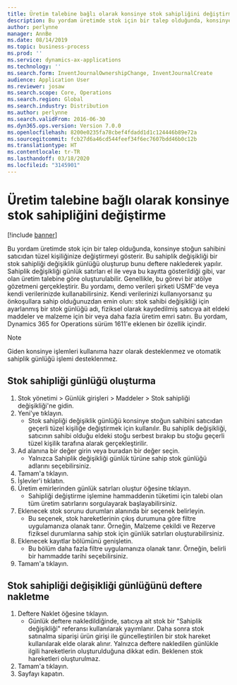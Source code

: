 ```yaml
---
title: Üretim talebine bağlı olarak konsinye stok sahipliğini değiştirme
description: Bu yordam üretimde stok için bir talep olduğunda, konsinye stoğun sahibini satıcıdan tüzel kişiliğinize değiştirmeyi gösterir.
author: perlynne
manager: AnnBe
ms.date: 08/14/2019
ms.topic: business-process
ms.prod: ''
ms.service: dynamics-ax-applications
ms.technology: ''
ms.search.form: InventJournalOwnershipChange, InventJournalCreate
audience: Application User
ms.reviewer: josaw
ms.search.scope: Core, Operations
ms.search.region: Global
ms.search.industry: Distribution
ms.author: perlynne
ms.search.validFrom: 2016-06-30
ms.dyn365.ops.version: Version 7.0.0
ms.openlocfilehash: 8200e0235fa78cbef4fdadd1d1c124446b89e72a
ms.sourcegitcommit: fcb27d6a46cd544feef34f6ec7607bdd46b0c12b
ms.translationtype: HT
ms.contentlocale: tr-TR
ms.lasthandoff: 03/18/2020
ms.locfileid: "3145901"
---
```

# <a name="change-the-ownership-of-consignment-inventory-based-on-production-demand"></a>Üretim talebine bağlı olarak konsinye stok sahipliğini değiştirme

[!include [banner](../../includes/banner.md)]

Bu yordam üretimde stok için bir talep olduğunda, konsinye stoğun sahibini satıcıdan tüzel kişiliğinize değiştirmeyi gösterir. Bu sahiplik değişikliği bir stok sahipliği değişiklik günlüğü oluşturup bunu deftere naklederek yapılır. Sahiplik değişikliği günlük satırları el ile veya bu kayıtta gösterildiği gibi, var olan üretim talebine göre oluşturulabilir. Genellikle, bu görevi bir atölye gözetmeni gerçekleştirir. Bu yordamı, demo verileri şirketi USMF'de veya kendi verilerinizde kullanabilirsiniz. Kendi verilerinizi kullanıyorsanız şu önkoşullara sahip olduğunuzdan emin olun: stok sahibi değişikliği için ayarlanmış bir stok günlüğü adı, fiziksel olarak kaydedilmiş satıcıya ait eldeki maddeler ve malzeme için bir veya daha fazla üretim emri satırı. Bu yordam, Dynamics 365 for Operations sürüm 1611'e eklenen bir özellik içindir.

> [!NOTE]
> Giden konsinye işlemleri kullanıma hazır olarak desteklenmez ve otomatik sahiplik günlüğü işlemi desteklenmez.

## <a name="create-an-inventory-ownership-journal"></a>Stok sahipliği günlüğü oluşturma
1. Stok yönetimi > Günlük girişleri > Maddeler > Stok sahipliği değişikliği'ne gidin.
2. Yeni'ye tıklayın.
    * Stok sahipliği değişiklik günlüğü konsinye stoğun sahibini satıcıdan geçerli tüzel kişiliğe değiştirmek için kullanılır. Bu sahiplik değişikliği, satıcının sahibi olduğu eldeki stoğu serbest bırakıp bu stoğu geçerli tüzel kişilik tarafına alarak gerçekleştirilir.  
3. Ad alanına bir değer girin veya buradan bir değer seçin.
    * Yalnızca Sahiplik değişikliği günlük türüne sahip stok günlüğü adlarını seçebilirsiniz.  
4. Tamam'a tıklayın.
5. İşlevler'i tıklatın.
6. Üretim emirlerinden günlük satırları oluştur öğesine tıklayın.
    * Sahipliği değiştirme işlemine hammaddenin tüketimi için talebi olan tüm üretim satırlarını sorgulayarak başlayabilirsiniz.  
7. Eklenecek stok sorunu durumları alanında bir seçenek belirleyin.
    * Bu seçenek, stok hareketlerinin çıkış durumuna göre filtre uygulamanıza olanak tanır. Örneğin, Malzeme çekildi ve Rezerve fiziksel durumlarına sahip stok için günlük satırları oluşturabilirsiniz.  
8. Eklenecek kayıtlar bölümünü genişletin.
    * Bu bölüm daha fazla filtre uygulamanıza olanak tanır. Örneğin, belirli bir hammadde tarihi seçebilirsiniz.  
9. Tamam'a tıklayın.

## <a name="post-the-inventory-ownership-change-journal"></a>Stok sahipliği değişikliği günlüğünü deftere nakletme
1. Deftere Naklet öğesine tıklayın.
    * Günlük deftere nakledildiğinde, satıcıya ait stok bir "Sahiplik değişikliği" referansı kullanılarak yayımlanır. Daha sonra stok satınalma siparişi ürün girişi ile güncelleştirilen bir stok hareket kullanılarak elde olarak alınır. Yalnızca deftere nakledilen günlükle ilgili hareketlerin oluşturulduğuna dikkat edin. Beklenen stok hareketleri oluşturulmaz.  
2. Tamam'a tıklayın.
3. Sayfayı kapatın.

